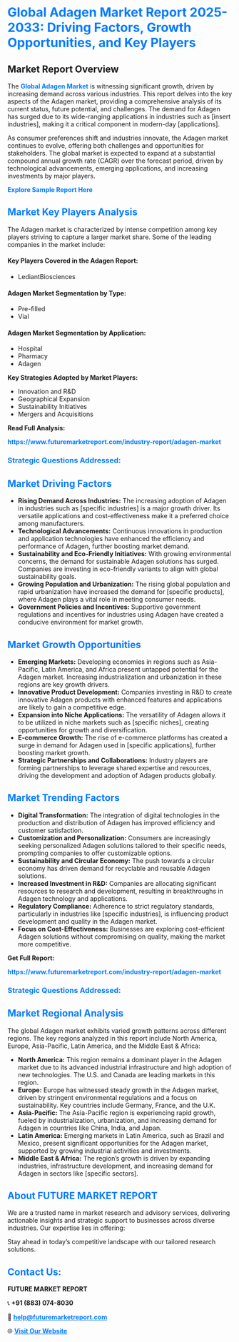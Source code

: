 <h1 style="color: #007BFF;">Global Adagen Market Report 2025-2033: Driving Factors, Growth Opportunities, and Key Players</h1>

<section id="overview">
<h2>Market Report Overview</h2>
<p>The <a href="https://www.futuremarketreport.com/industry-report/adagen-market" style="color: #007BFF; text-decoration: none;"><strong>Global Adagen Market</strong></a> is witnessing significant growth, driven by increasing demand across various industries. This report delves into the key aspects of the Adagen market, providing a comprehensive analysis of its current status, future potential, and challenges. The demand for Adagen has surged due to its wide-ranging applications in industries such as [insert industries], making it a critical component in modern-day [applications].</p>
<p>As consumer preferences shift and industries innovate, the Adagen market continues to evolve, offering both challenges and opportunities for stakeholders. The global market is expected to expand at a substantial compound annual growth rate (CAGR) over the forecast period, driven by technological advancements, emerging applications, and increasing investments by major players.</p>
</section>

<section id="overview">
<p><a href="https://www.futuremarketreport.com/request-sample/reportId=122744" style="color: #007BFF; text-decoration: none;"><strong>Explore Sample Report Here</strong></a></p>
</section>

<section id="key-players">
<h2 style="color: #007BFF;">Market Key Players Analysis</h2>
<p>The Adagen market is characterized by intense competition among key players striving to capture a larger market share. Some of the leading companies in the market include:</p>
<h4>Key Players Covered in the Adagen Report:</h4>
<ul><li>LediantBiosciences</li></ul>
<h4>Adagen Market Segmentation by Type:</h4>
<ul><li>Pre-filled</li><li>Vial</li></ul>

<h4>Adagen Market Segmentation by Application:</h4>
<ul><li>Hospital</li><li>Pharmacy</li><li>Adagen</li></ul>
<p><strong>Key Strategies Adopted by Market Players:</strong></p>
<ul>
<li>Innovation and R&D</li>
<li>Geographical Expansion</li>
<li>Sustainability Initiatives</li>
<li>Mergers and Acquisitions</li>
</ul>
</section>

<section>
<p><strong>Read Full Analysis: </strong></p><a href="https://www.futuremarketreport.com/industry-report/adagen-market" style="color: #007BFF; text-decoration: none;"><strong>https://www.futuremarketreport.com/industry-report/adagen-market</strong></a>
<h3 style="color: #007BFF;">Strategic Questions Addressed:</h3>
</section>

<section id="driving-factors">
<h2 style="color: #007BFF;">Market Driving Factors</h2>
<ul>
<li><strong>Rising Demand Across Industries:</strong> The increasing adoption of Adagen in industries such as [specific industries] is a major growth driver. Its versatile applications and cost-effectiveness make it a preferred choice among manufacturers.</li>
<li><strong>Technological Advancements:</strong> Continuous innovations in production and application technologies have enhanced the efficiency and performance of Adagen, further boosting market demand.</li>
<li><strong>Sustainability and Eco-Friendly Initiatives:</strong> With growing environmental concerns, the demand for sustainable Adagen solutions has surged. Companies are investing in eco-friendly variants to align with global sustainability goals.</li>
<li><strong>Growing Population and Urbanization:</strong> The rising global population and rapid urbanization have increased the demand for [specific products], where Adagen plays a vital role in meeting consumer needs.</li>
<li><strong>Government Policies and Incentives:</strong> Supportive government regulations and incentives for industries using Adagen have created a conducive environment for market growth.</li>
</ul>
</section>

<section id="growth-opportunities">
<h2 style="color: #007BFF;">Market Growth Opportunities</h2>
<ul>
<li><strong>Emerging Markets:</strong> Developing economies in regions such as Asia-Pacific, Latin America, and Africa present untapped potential for the Adagen market. Increasing industrialization and urbanization in these regions are key growth drivers.</li>
<li><strong>Innovative Product Development:</strong> Companies investing in R&D to create innovative Adagen products with enhanced features and applications are likely to gain a competitive edge.</li>
<li><strong>Expansion into Niche Applications:</strong> The versatility of Adagen allows it to be utilized in niche markets such as [specific niches], creating opportunities for growth and diversification.</li>
<li><strong>E-commerce Growth:</strong> The rise of e-commerce platforms has created a surge in demand for Adagen used in [specific applications], further boosting market growth.</li>
<li><strong>Strategic Partnerships and Collaborations:</strong> Industry players are forming partnerships to leverage shared expertise and resources, driving the development and adoption of Adagen products globally.</li>
</ul>
</section>

<section id="trending-factors">
<h2 style="color: #007BFF;">Market Trending Factors</h2>
<ul>
<li><strong>Digital Transformation:</strong> The integration of digital technologies in the production and distribution of Adagen has improved efficiency and customer satisfaction.</li>
<li><strong>Customization and Personalization:</strong> Consumers are increasingly seeking personalized Adagen solutions tailored to their specific needs, prompting companies to offer customizable options.</li>
<li><strong>Sustainability and Circular Economy:</strong> The push towards a circular economy has driven demand for recyclable and reusable Adagen solutions.</li>
<li><strong>Increased Investment in R&D:</strong> Companies are allocating significant resources to research and development, resulting in breakthroughs in Adagen technology and applications.</li>
<li><strong>Regulatory Compliance:</strong> Adherence to strict regulatory standards, particularly in industries like [specific industries], is influencing product development and quality in the Adagen market.</li>
<li><strong>Focus on Cost-Effectiveness:</strong> Businesses are exploring cost-efficient Adagen solutions without compromising on quality, making the market more competitive.</li>
</ul>
</section>

<section>
<p><strong>Get Full Report: </strong></p><a href="https://www.futuremarketreport.com/industry-report/adagen-market" style="color: #007BFF; text-decoration: none;"><strong>https://www.futuremarketreport.com/industry-report/adagen-market</strong></a>
<h3 style="color: #007BFF;">Strategic Questions Addressed:</h3>
</section>


<section id="regional-analysis">
<h2 style="color: #007BFF;">Market Regional Analysis</h2>
<p>The global Adagen market exhibits varied growth patterns across different regions. The key regions analyzed in this report include North America, Europe, Asia-Pacific, Latin America, and the Middle East & Africa:</p>
<ul>
<li><strong>North America:</strong> This region remains a dominant player in the Adagen market due to its advanced industrial infrastructure and high adoption of new technologies. The U.S. and Canada are leading markets in this region.</li>
<li><strong>Europe:</strong> Europe has witnessed steady growth in the Adagen market, driven by stringent environmental regulations and a focus on sustainability. Key countries include Germany, France, and the U.K.</li>
<li><strong>Asia-Pacific:</strong> The Asia-Pacific region is experiencing rapid growth, fueled by industrialization, urbanization, and increasing demand for Adagen in countries like China, India, and Japan.</li>
<li><strong>Latin America:</strong> Emerging markets in Latin America, such as Brazil and Mexico, present significant opportunities for the Adagen market, supported by growing industrial activities and investments.</li>
<li><strong>Middle East & Africa:</strong> The region’s growth is driven by expanding industries, infrastructure development, and increasing demand for Adagen in sectors like [specific sectors].</li>
</ul>
</section>

<footer>
<h2 style="color: #007BFF;">About FUTURE MARKET REPORT</h2>
<p>We are a trusted name in market research and advisory services, delivering actionable insights and strategic support to businesses across diverse industries. Our expertise lies in offering:</p>

<p>Stay ahead in today’s competitive landscape with our tailored research solutions.</p>

<h2 style="color: #007BFF;">Contact Us:</h2>
<p><strong>FUTURE MARKET REPORT</strong></p>
<p>📞 <strong>+91 (883) 074-8030</strong></p>
<p>📧 <strong><a href="mailto:help@futuremarketreport.com" style="color: #007BFF;">help@futuremarketreport.com</a></strong></p>
<p>🌐 <strong><a href="https://www.futuremarketreport.com/" style="color: #007BFF;">Visit Our Website</a></strong></p>
</footer>